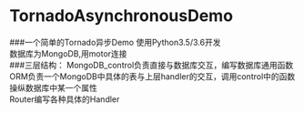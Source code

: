 # TornadoAsynchronousDemo
###一个简单的Tornado异步Demo
使用Python3.5/3.6开发<br>
数据库为MongoDB,用motor连接<br>
###三层结构：
MongoDB_control负责直接与数据库交互，编写数据库通用函数<br>
ORM负责一个MongoDB中具体的表与上层handler的交互，调用control中的函数操纵数据库中某一个属性<br>
Router编写各种具体的Handler<br>
